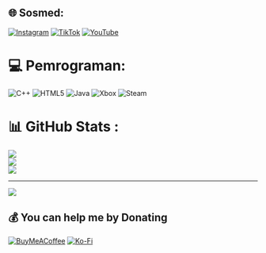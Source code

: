 
## 🌐 Sosmed:
[![Instagram](https://img.shields.io/badge/Instagram-%23E4405F.svg?logo=Instagram&logoColor=white)](https://instagram.com/napisaja._) [![TikTok](https://img.shields.io/badge/TikTok-%23000000.svg?logo=TikTok&logoColor=white)](https://tiktok.com/@napppzzzz) [![YouTube](https://img.shields.io/badge/YouTube-%23FF0000.svg?logo=YouTube&logoColor=white)](https://youtube.com/@nappmc) 

# 💻 Pemrograman:
![C++](https://img.shields.io/badge/c++-%2300599C.svg?style=flat&logo=c%2B%2B&logoColor=white) ![HTML5](https://img.shields.io/badge/html5-%23E34F26.svg?style=flat&logo=html5&logoColor=white) ![Java](https://img.shields.io/badge/java-%23ED8B00.svg?style=flat&logo=openjdk&logoColor=white) ![Xbox](https://img.shields.io/badge/xbox-%23107C10.svg?style=flat&logo=xbox&logoColor=white) ![Steam](https://img.shields.io/badge/steam-%23000000.svg?style=flat&logo=steam&logoColor=white)
# 📊 GitHub Stats :
![](https://github-readme-stats.vercel.app/api?username=napps&theme=blue_navy&hide_border=false&include_all_commits=false&count_private=false)<br/>
![](https://github-readme-streak-stats.herokuapp.com/?user=napps&theme=blue_navy&hide_border=false)<br/>
![](https://github-readme-stats.vercel.app/api/top-langs/?username=napps&theme=blue_navy&hide_border=false&include_all_commits=false&count_private=false&layout=compact)

---
[![](https://visitcount.itsvg.in/api?id=napps&icon=2&color=12)](https://visitcount.itsvg.in)

  ## 💰 You can help me by Donating
  [![BuyMeACoffee](https://img.shields.io/badge/Buy%20Me%20a%20Coffee-ffdd00?style=for-the-badge&logo=buy-me-a-coffee&logoColor=black)](https://buymeacoffee.com/napppppz) [![Ko-Fi](https://img.shields.io/badge/Ko--fi-F16061?style=for-the-badge&logo=ko-fi&logoColor=white)](https://ko-fi.com/yaa) 

  
<!-- Proudly created with GPRM ( https://gprm.itsvg.in ) -->
